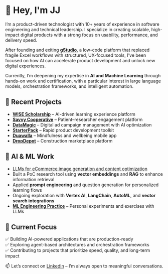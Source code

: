 # 👋 Hey, I'm JJ

I’m a product-driven technologist with 10+ years of experience in software engineering and technical leadership. I specialize in creating scalable, high-impact digital products with a strong focus on usability, performance, and delivery speed.

After founding and exiting [**gStudio**](https://www.linkedin.com/company/gstudioapp/), a low-code platform that replaced fragile Excel workflows with structured, UX-focused tools, I’ve been focused on how AI can accelerate product development and unlock new digital experiences.

Currently, I’m deepening my expertise in **AI and Machine Learning** through hands-on work and certification, with a particular interest in large language models, orchestration frameworks, and intelligent automation.

## 🧩 Recent Projects

- [**WISE Scholarship**](https://wisescholarship.com/) – AI-driven learning experience platform  
- [**Savvy Cooperative**](https://www.savvy.coop/) – Patient–researcher engagement platform  
- [**DataMagic**](https://datamagic-v0.vercel.app/) – Digital ad campaign management with AI optimization  
- [**StarterPack**](https://app.islandshq.xyz/) – Rapid product development toolkit  
- [**Duawalla**](https://duawalla.com/) – Mindfulness and wellbeing mobile app  
- [**DropDepot**](https://dropdepot.com/) – Construction marketplace platform  

## 🤖 AI & ML Work

- [LLMs for eCommerce image generation and content optimization](https://jairpjunior.notion.site/Exploration-Study-Producing-Images-for-eCommerce-with-LLMs-12014a015180808f80d1f800a40e6eb0?pvs=4)  
- Built a PoC research tool using **vector embeddings** and **RAG** to enhance information retrieval  
- Applied **prompt engineering** and question generation for personalized learning flows  
- Ongoing exploration with **Vertex AI**, **LangChain**, **AutoML**, and **vector search integrations**  
- [**ML Engineering Practice**](https://github.com/jairpgjunior/ML-LLM-Engineering-Practice) – Personal experiments and exercises with LLMs

## 🎯 Current Focus

✅ Building AI-powered applications that are production-ready  
✅ Exploring agent-based architectures and orchestration frameworks  
✅ Contributing to projects that prioritize speed, quality, and long-term impact

📫 Let’s connect on [LinkedIn](https://www.linkedin.com/in/jairpjunior/) – I’m always open to meaningful conversations.
